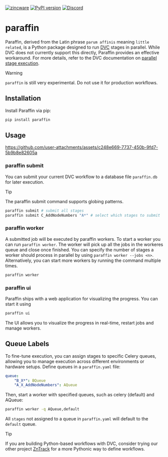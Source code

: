 [![zincware](https://img.shields.io/badge/Powered%20by-zincware-darkcyan)](https://github.com/zincware)
[![PyPI version](https://badge.fury.io/py/paraffin.svg)](https://badge.fury.io/py/paraffin)
[![Discord](https://img.shields.io/discord/1034511611802689557)](https://discord.gg/7ncfwhsnm4)

# paraffin

Paraffin, derived from the Latin phrase `parum affinis` meaning
`little related`, is a Python package designed to run [DVC](https://dvc.org)
stages in parallel. While DVC does not currently support this directly, Paraffin
provides an effective workaround. For more details, refer to the DVC
documentation on
[parallel stage execution](https://dvc.org/doc/command-reference/repro#parallel-stage-execution).

> [!WARNING]
> `paraffin` is still very experimental.
> Do not use it for production workflows.

## Installation

Install Paraffin via pip:

```bash
pip install paraffin
```

## Usage

https://github.com/user-attachments/assets/c248e669-7737-450b-9fd7-5b9b8e82605a

### paraffin submit
You can submit your current DVC workflow to a database file `paraffin.db` for later execution.

> [!TIP]
> The paraffin submit command supports globing patterns.
```bash
paraffin submit # submit all stages
paraffin submit C_AddNodeNumbers "A*" # select which stages to submit
```

### paraffin worker
A submitted job will be executed by paraffin workers.
To start a worker you can run `paraffin worker`.
The worker will pick up all the jobs in the workeres queue and close once finished.
You can specify the number of stages a worker should process in parallel by using `paraffin worker --jobs <n>`.
Alternatively, you can start more workers by running the command multiple times.

```bash
paraffin worker
```

### paraffin ui
Paraffin ships with a web application for visualizing the progress.
You can start it using
```bash
paraffin ui
```
The UI allows you to visualize the progress in real-time, restart jobs and manage workers.

## Queue Labels

To fine-tune execution, you can assign stages to specific Celery queues, allowing you to manage execution across different environments or hardware setups.
Define queues in a `paraffin.yaml` file:

```yaml
queue:
    "B_X*": BQueue
    "A_X_AddNodeNumbers": AQueue
```
Then, start a worker with specified queues, such as celery (default) and AQueue:
```bash
paraffin worker -q AQueue,default
```
All `stages` not assigned to a queue in `paraffin.yaml` will default to the `default` queue.


> [!TIP]
> If you are building Python-based workflows with DVC, consider trying
> our other project [ZnTrack](https://zntrack.readthedocs.io/) for a more
> Pythonic way to define workflows.
